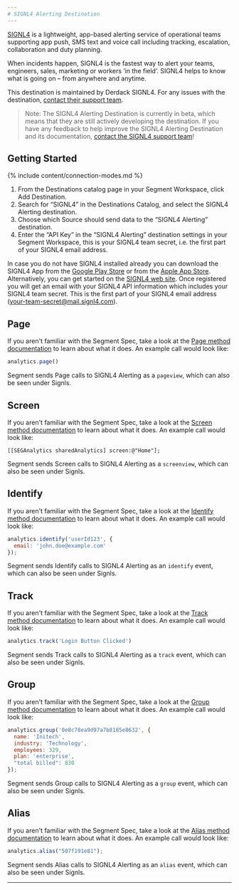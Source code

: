 ```yaml
---
# SIGNL4 Alerting Destination
---
```


[SIGNL4](https://www.signl4.com) is a lightweight, app-based alerting service of operational teams supporting app push, SMS text and voice call including tracking, escalation, collaboration and duty planning.

When incidents happen, SIGNL4 is the fastest way to alert your teams, engineers, sales, marketing or workers ‘in the field’. SIGNL4 helps to know what is going on – from anywhere and anytime.

This destination is maintained by Derdack SIGNL4. For any issues with the destination, [contact their support team](mailto:success@signl4.com).

> Note:
> The SIGNL4 Alerting Destination is currently in beta, which means that they are still actively developing the destination. If you have any feedback to help improve the SIGNL4 Alerting Destination and its documentation, [contact the SIGNL4 support team](mailto:success@signl4.com)!

## Getting Started

{% include content/connection-modes.md %} 

1. From the Destinations catalog page in your Segment Workspace, click Add Destination.
2.	Search for “SIGNL4” in the Destinations Catalog, and select the SIGNL4 Alerting destination.
3.	Choose which Source should send data to the “SIGNL4 Alerting” destination.
4.	Enter the “API Key” in the “SIGNL4 Alerting” destination settings in your Segment Workspace, this is your SIGNL4 team secret, i.e. the first part of your SIGNL4 email address.

In case you do not have SIGNL4 installed already you can download the SIGNL4 App from the [Google Play Store](https://play.google.com/store/apps/details?id=com.derdack.signl4) or from the [Apple App Store](https://itunes.apple.com/us/app/signl4/id1100283480). Alternatively, you can get started on the [SIGNL4 web site](https://www.signl4.com/free-trial-test/). Once registered you will get an email with your SIGNL4 API information which includes your SIGNL4 team secret. This is the first part of your SIGNL4 email address (your-team-secret@mail.signl4.com).

## Page

If you aren't familiar with the Segment Spec, take a look at the [Page method documentation](https://segment.com/docs/connections/spec/page/) to learn about what it does. An example call would look like:

```js
analytics.page()
```

Segment sends Page calls to SIGNL4 Alerting as a `pageview`, which can also be seen under Signls. 


## Screen

If you aren't familiar with the Segment Spec, take a look at the [Screen method documentation](https://segment.com/docs/connections/spec/screen/) to learn about what it does. An example call would look like:

```obj-c
[[SEGAnalytics sharedAnalytics] screen:@"Home"];
```

Segment sends Screen calls to SIGNL4 Alerting as a `screenview`, which can also be seen under Signls. 


## Identify

If you aren't familiar with the Segment Spec, take a look at the [Identify method documentation](https://segment.com/docs/connections/spec/identify/) to learn about what it does. An example call would look like:

```js
analytics.identify('userId123', {
  email: 'john.doe@example.com'
});
```

Segment sends Identify calls to SIGNL4 Alerting as an `identify` event, which can also be seen under Signls.


## Track

If you aren't familiar with the Segment Spec, take a look at the [Track method documentation](https://segment.com/docs/connections/spec/track/) to learn about what it does. An example call would look like:

```js
analytics.track('Login Button Clicked')
```

Segment sends Track calls to SIGNL4 Alerting as a `track` event, which can also be seen under Signls.

## Group

If you aren't familiar with the Segment Spec, take a look at the [Group method documentation](https://segment.com/docs/connections/spec/group/) to learn about what it does. An example call would look like:

```js
analytics.group('0e8c78ea9d97a7b8185e8632', {
  name: 'Initech',
  industry: 'Technology',
  employees: 329,
  plan: 'enterprise',
  "total billed": 830
});
```

Segment sends Group calls to SIGNL4 Alerting as a `group` event, which can also be seen under Signls.

## Alias

If you aren't familiar with the Segment Spec, take a look at the [Alias method documentation](https://segment.com/docs/connections/spec/alias/) to learn about what it does. An example call would look like:

```js
analytics.alias("507f191e81");
```

Segment sends Alias calls to SIGNL4 Alerting as an `alias` event, which can also be seen under Signls.


---
